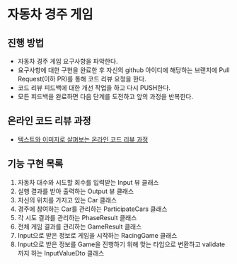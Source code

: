 # 자동차 경주 게임
## 진행 방법
* 자동차 경주 게임 요구사항을 파악한다.
* 요구사항에 대한 구현을 완료한 후 자신의 github 아이디에 해당하는 브랜치에 Pull Request(이하 PR)를 통해 코드 리뷰 요청을 한다.
* 코드 리뷰 피드백에 대한 개선 작업을 하고 다시 PUSH한다.
* 모든 피드백을 완료하면 다음 단계를 도전하고 앞의 과정을 반복한다.

## 온라인 코드 리뷰 과정
* [텍스트와 이미지로 살펴보는 온라인 코드 리뷰 과정](https://github.com/next-step/nextstep-docs/tree/master/codereview)



## 기능 구현 목록

1. 자동차 대수와 시도할 회수를 입력받는 Input 뷰 클래스
2. 실행 결과를 받아 출력하는 Output 뷰 클래스
3. 자신의 위치를 가지고 있는 Car 클래스
4. 경주에 참여하는 Car를 관리하는 ParticipateCars 클래스
5. 각 시도 결과를 관리하는 PhaseResult 클래스
6. 전체 게임 결과를 관리하는 GameResult 클래스
7. Input으로 받은 정보로 게임을 시작하는 RacingGame 클래스
8. Input으로 받은 정보를 Game을 진행하기 위해 맞는 타입으로 변환하고 validate까지 하는 InputValueDto 클래스

